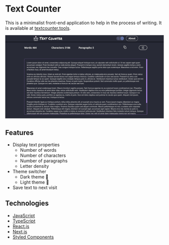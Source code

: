 # Text Counter

This is a minimalist front-end application to help in the process of writing. It is available at [textcounter.tools](https://textcounter.tools).

![Text Counter](./public/thumbnail.png)

## Features

- Display text properties
	- Number of words
	- Number of characters
	- Number of paragraphs
	- Letter density
- Theme switcher
	- Dark theme :purple_heart:
	- Light theme :yellow_heart:
- Save text to next visit

## Technologies

- [JavaScript](https://www.javascript.com)
- [TypeScript](https://www.typescriptlang.org)
- [React.js](https://reactjs.org)
- [Next.js](https://nextjs.org)
- [Styled Components](https://styled-components.com)